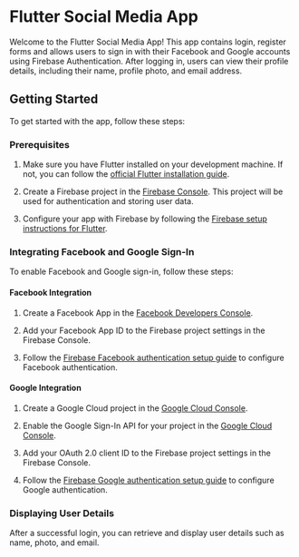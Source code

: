 # Flutter Social Media App

Welcome to the Flutter Social Media App! This app contains login, register forms and allows users to sign in with their Facebook and Google accounts using Firebase Authentication. After logging in, users can view their profile details, including their name, profile photo, and email address.

## Getting Started

To get started with the app, follow these steps:

### Prerequisites

1. Make sure you have Flutter installed on your development machine. If not, you can follow the [official Flutter installation guide](https://flutter.dev/docs/get-started/install).

2. Create a Firebase project in the [Firebase Console](https://console.firebase.google.com/). This project will be used for authentication and storing user data.

3. Configure your app with Firebase by following the [Firebase setup instructions for Flutter](https://firebase.google.com/docs/flutter/setup).

### Integrating Facebook and Google Sign-In

To enable Facebook and Google sign-in, follow these steps:

#### Facebook Integration

1. Create a Facebook App in the [Facebook Developers Console](https://developers.facebook.com/apps).

2. Add your Facebook App ID to the Firebase project settings in the Firebase Console.

3. Follow the [Firebase Facebook authentication setup guide](https://firebase.google.com/docs/auth/flutter/facebook-login) to configure Facebook authentication.

#### Google Integration


1. Create a Google Cloud project in the [Google Cloud Console](https://console.cloud.google.com/).

2. Enable the Google Sign-In API for your project in the [Google Cloud Console](https://console.cloud.google.com/).

3. Add your OAuth 2.0 client ID to the Firebase project settings in the Firebase Console.

4. Follow the [Firebase Google authentication setup guide](https://firebase.google.com/docs/auth/flutter/google-signin) to configure Google authentication.

### Displaying User Details

After a successful login, you can retrieve and display user details such as name, photo, and email.